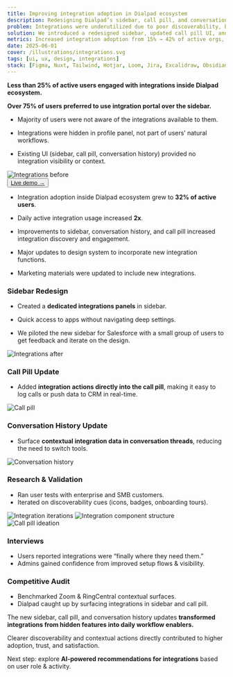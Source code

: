 ```yaml
---
title: Improving integration adoption in Dialpad ecosystem
description: Redesigning Dialpad’s sidebar, call pill, and conversation history to surface integrations contextually and increase daily adoption.
problem: Integrations were underutilized due to poor discoverability, buried settings, and lack of contextual entry points in daily workflows.
solution: We introduced a redesigned sidebar, updated call pill UI, and refreshed conversation history to make integrations visible and actionable where users work most.
metrics: Increased integration adoption from 15% → 42% of active orgs, reduced setup friction by 35%, and boosted NPS for integrations by +18.
date: 2025-06-01
cover: /illustrations/integrations.svg
tags: [ui, ux, design, integrations]
stack: [Figma, Nuxt, Tailwind, Hotjar, Loom, Jira, Excalidraw, Obsidian]
---
```


<SectionHeader title="" highlight="Problem" subtitle="">

</SectionHeader>

<div class="flex flex-col gap-4 tracking-wide">

**Less than 25% of active users engaged with integrations inside Dialpad ecosystem.**

**Over 75% of users preferred to use intgration portal over the sidebar.**

- Majority of users were not aware of the integrations available to them.

- Integrations were hidden in profile panel, not part of users’ natural workflows.

- Existing UI (sidebar, call pill, conversation history) provided no integration visibility or context.

<img src="/case-studies/dialpad-ucaas/integrations-before.png" alt="Integrations before" />

</div>

<SectionHeader title="" highlight="Results" subtitle="">

</SectionHeader>

<button class="flex-inline px-6 py-2 mb-4">
  <a href="https://dialpad-beacon.vercel.app/#/inbox" target="_blank" rel="noopener noreferrer" class="">
    Live demo →
  </a>
</button>

<CsBtnPill>

</CsBtnPill>

<div class="flex flex-col gap-4 tracking-wide">

- Integration adoption inside Dialpad ecosystem grew to **32% of active users**.

- Daily active integration usage increased **2x**.

- Improvements to sidebar, conversation history, and call pill increased integration discovery and engagement.

- Major updates to design system to incorporate new integration functions.

- Marketing materials were updated to include new integrations.

### Sidebar Redesign

- Created a **dedicated integrations panels** in sidebar.

- Quick access to apps without navigating deep settings.

- We piloted the new sidebar for Salesforce with a small group of users to get feedback and iterate on the design.

<img src="/illustrations/image.png" alt="Integrations after" class="mb-6"/>

### Call Pill Update

- Added **integration actions directly into the call pill**, making it easy to log calls or push data to CRM in real-time.

<img src="/case-studies/dialpad-ucaas/call-pill.png" alt="Call pill" class="mb-6"/>

### Conversation History Update

- Surface **contextual integration data in conversation threads**, reducing the need to switch tools.

<img src="/case-studies/dialpad-ucaas/conversation-history.png" alt="Conversation history" class="mb-6"/>

### Research & Validation

- Ran user tests with enterprise and SMB customers.
- Iterated on discoverability cues (icons, badges, onboarding tours).

</div>

<SectionHeader title="" highlight="Process" subtitle="">

</SectionHeader>

<div class="flex flex-col gap-6">

<img src="/case-studies/dialpad-ucaas/iterations.png" alt="Integration iterations" />

<img src="/case-studies/dialpad-ucaas/component-structure.png" alt="Integration component structure" />

<img src="/case-studies/dialpad-ucaas/call-pill-ideation.png" alt="Call pill ideation" />

### Interviews

- Users reported integrations were “finally where they need them.”
- Admins gained confidence from improved setup flows & visibility.

### Competitive Audit

- Benchmarked Zoom & RingCentral contextual surfaces.
- Dialpad caught up by surfacing integrations in sidebar and call pill.
</div>

<SectionHeader title="" highlight="Conclusion" subtitle="">

</SectionHeader>

<div class="flex flex-col gap-4 mb-4">

The new sidebar, call pill, and conversation history updates **transformed integrations from hidden features into daily workflow enablers.**

Clearer discoverability and contextual actions directly contributed to higher adoption, trust, and satisfaction.

Next step: explore **AI-powered recommendations for integrations** based on user role & activity.

</div>

<SectionHeader title="" highlight="" subtitle="Thank you ❤">

</SectionHeader>
